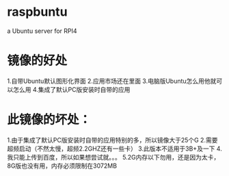 # raspbuntu
a Ubuntu server for RPI4
# 镜像的好处
1.自带Ubuntu默认图形化界面
2.应用市场还在里面
3.电脑版Ubuntu怎么用他就可以怎么用
4.集成了默认PC版安装时自带的应用
# 此镜像的坏处：
1.由于集成了默认PC版安装时自带的应用特别的多，所以镜像大于25个G
2.需要超频启动（不然太慢，超频2.2GHZ还有一些卡）
3.此版本不适用于3B+及一下
4.我只能上传到百度，所以如果想尝试就。。。
5.2G内存以下勿用，还是因为太卡，8G版也没有用，内存必须限制在3072MB
